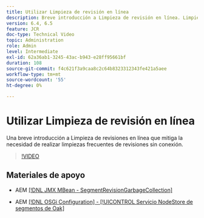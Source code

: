 ```yaml
---
title: Utilizar Limpieza de revisión en línea
description: Breve introducción a Limpieza de revisión en línea. Limpieza de revisión en línea mitiga la necesidad de realizar una limpieza de revisión sin conexión frecuente.
version: 6.4, 6.5
feature: JCR
doc-type: Technical Video
topic: Administration
role: Admin
level: Intermediate
exl-id: 62a36ab1-3245-43ac-b943-e28ff95661bf
duration: 108
source-git-commit: f4c621f3a9caa8c2c64b8323312343fe421a5aee
workflow-type: tm+mt
source-wordcount: '55'
ht-degree: 0%

---
```


# Utilizar Limpieza de revisión en línea

Una breve introducción a Limpieza de revisiones en línea que mitiga la necesidad de realizar limpiezas frecuentes de revisiones sin conexión.

>[!VIDEO](https://video.tv.adobe.com/v/17004?quality=12&learn=on)

## Materiales de apoyo

* AEM [ [!DNL JMX MBean - SegmentRevisionGarbageCollection]](http://localhost:4502/system/console/jmx/org.apache.jackrabbit.oak%3Aname%3DSegment+node+store+revision+garbage+collection%2Ctype%3DSegmentRevisionGarbageCollection)

* AEM [ [!DNL OSGi Configuration] - [!UICONTROL Servicio NodeStore de segmentos de Oak]](http://localhost:4502/system/console/configMgr/org.apache.jackrabbit.oak.segment.SegmentNodeStoreService)
